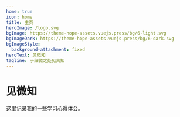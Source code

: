 ```yaml
---
home: true
icon: home
title: 主页
heroImage: /logo.svg
bgImage: https://theme-hope-assets.vuejs.press/bg/6-light.svg
bgImageDark: https://theme-hope-assets.vuejs.press/bg/6-dark.svg
bgImageStyle:
  background-attachment: fixed
heroText: 见微知
tagline: 于细微之处见真知
---
```


# 见微知

这里记录我的一些学习心得体会。

